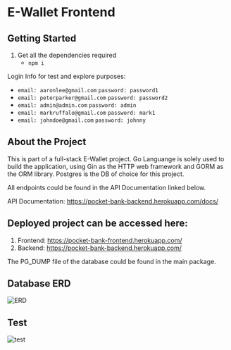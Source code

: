 # E-Wallet Frontend

## Getting Started

1. Get all the dependencies required
    - ```npm i```

Login Info for test and explore purposes: 
- ```email: aaronlee@gmail.com```
```password: password1```
- ```email: peterparker@gmail.com```
```password: password2```
- ```email: admin@admin.com```
  ```password: admin```
- ```email: markruffalo@gmail.com```
  ```password: mark1```
- ```email: johndoe@gmail.com```
  ```password: johnny```
## About the Project
This is part of a full-stack E-Wallet project. Go Languange is solely used to build the application, using Gin as the HTTP web framework and GORM as the ORM library. Postgres is the DB of choice for this project.  

All endpoints could be found in the API Documentation linked below. 

API Documentation:
https://pocket-bank-backend.herokuapp.com/docs/

## Deployed project can be accessed here:
1. Frontend: https://pocket-bank-frontend.herokuapp.com/
2. Backend: https://pocket-bank-backend.herokuapp.com/

The PG_DUMP file of the database could be found in the main package. 



## Database ERD 
![ERD](./image/entity_relationship_diagram.png)

## Test
![test](./image/test_coverage.png)
